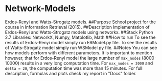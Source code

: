 # Network-Models
Erdos-Renyi and Watts-Strogatz models.
##Purpose
School project for the course in Information Retrieval (2015).
##Description
Implementation of Erdos-Renyi and Watts-Strogatz models using networkx.
##Stack
Python 2.7
Libraries: NetworkX, Numpy, Matplotlib, Math
##How to run
To see the results of Erdos-Renyi model simply run ERModel.py file.
To see the results of Watts-Strogatz model simply run WSModel.py file.
##Notes
You can see how models perform with different parameters. It is important to mention however, that for Erdos-Renyi model the large number of `max_nodes` (8000-10000) results in a very long computation time. For `max_nodes = 3000` and `delta = 20`, the computation time was more than 15 minutes.
For full description, formulas and plots check my report in "Docs" folder.